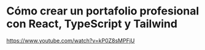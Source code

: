 # Cómo crear un portafolio profesional con React, TypeScript y Tailwind
https://www.youtube.com/watch?v=kP0Z8sMPFjU